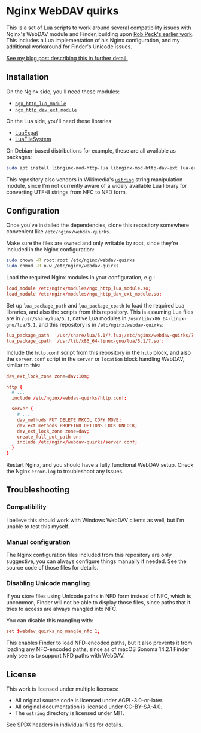 <!--
  SPDX-License-Identifier: CC-BY-SA-4.0
  SPDX-FileCopyrightText: © 2024 Leo Nikkilä <hello@lnikki.la>
-->

# Nginx WebDAV quirks

This is a set of Lua scripts to work around several compatibility issues
with Nginx's WebDAV module and Finder, building upon [Rob Peck's earlier
work](https://www.robpeck.com/2020/06/making-webdav-actually-work-on-nginx/).
This includes a Lua implementation of his Nginx configuration, and my
additional workaround for Finder's Unicode issues.

[See my blog post describing this in further
detail.](https://lnikki.la/posts/using-lua-on-nginx-to-fix-finders-webdav-quirks.html)

## Installation

On the Nginx side, you'll need these modules:

- [`ngx_http_lua_module`](https://github.com/openresty/lua-nginx-module)
- [`ngx_http_dav_ext_module`](https://github.com/arut/nginx-dav-ext-module)

On the Lua side, you'll need these libraries:

- [LuaExpat](https://lunarmodules.github.io/luaexpat/)
- [LuaFileSystem](https://lunarmodules.github.io/luafilesystem/)

On Debian-based distributions for example, these are all available as
packages:

```sh
sudo apt install libnginx-mod-http-lua libnginx-mod-http-dav-ext lua-expat lua-filesystem
```

This repository also vendors in Wikimedia's
[`ustring`](https://github.com/wikimedia/mediawiki-extensions-Scribunto/tree/master/includes/Engines/LuaCommon/lualib/ustring)
string manipulation module, since I'm not currently aware of a widely
available Lua library for converting UTF-8 strings from NFC to NFD form.

## Configuration

Once you've installed the dependencies, clone this repository somewhere
convenient like `/etc/nginx/webdav-quirks`.

Make sure the files are owned and only writable by root, since they're
included in the Nginx configuration:

```sh
sudo chown -R root:root /etc/nginx/webdav-quirks
sudo chmod -R o-w /etc/nginx/webdav-quirks
```

Load the required Nginx modules in your configuration, e.g.:

```conf
load_module /etc/nginx/modules/ngx_http_lua_module.so;
load_module /etc/nginx/modules/ngx_http_dav_ext_module.so;
```

Set up `lua_package_path` and `lua_package_cpath` to load the required
Lua libraries, and also the scripts from this repository. This is
assuming Lua files are in `/usr/share/lua/5.1`, native Lua modules in
`/usr/lib/x86_64-linux-gnu/lua/5.1`, and this repository is in
`/etc/nginx/webdav-quirks`:

```conf
lua_package_path  '/usr/share/lua/5.1/?.lua;/etc/nginx/webdav-quirks/?.lua';
lua_package_cpath '/usr/lib/x86_64-linux-gnu/lua/5.1/?.so';
```

Include the `http.conf` script from this repository in the `http` block,
and also the `server.conf` script in the `server` or `location` block
handling WebDAV, similar to this:

```conf
dav_ext_lock_zone zone=dav:10m;

http {
  # ...
  include /etc/nginx/webdav-quirks/http.conf;

  server {
    # ...
    dav_methods PUT DELETE MKCOL COPY MOVE;
    dav_ext_methods PROPFIND OPTIONS LOCK UNLOCK;
    dav_ext_lock_zone zone=dav;
    create_full_put_path on;
    include /etc/nginx/webdav-quirks/server.conf;
  }
}
```

Restart Nginx, and you should have a fully functional WebDAV setup.
Check the Nginx `error.log` to troubleshoot any issues.

## Troubleshooting

### Compatibility

I believe this should work with Windows WebDAV clients as well, but I'm
unable to test this myself.

### Manual configuration

The Nginx configuration files included from this repository are only
suggestive, you can always configure things manually if needed. See the
source code of those files for details.

### Disabling Unicode mangling

If you store files using Unicode paths in NFD form instead of NFC, which
is uncommon, Finder will not be able to display those files, since paths
that it tries to access are always mangled into NFC.

You can disable this mangling with:

```conf
set $webdav_quirks_no_mangle_nfc 1;
```

This enables Finder to load NFD-encoded paths, but it also prevents it
from loading any NFC-encoded paths, since as of macOS Sonoma 14.2.1
Finder only seems to support NFD paths with WebDAV.

## License

This work is licensed under multiple licenses:

- All original source code is licensed under AGPL-3.0-or-later.
- All original documentation is licensed under CC-BY-SA-4.0.
- The `ustring` directory is licensed under MIT.

See SPDX headers in individual files for details.
